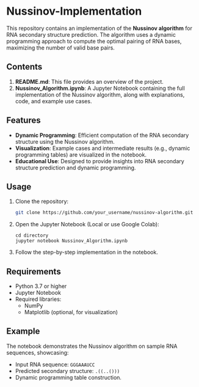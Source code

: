 # Nussinov-Implementation

This repository contains an implementation of the **Nussinov algorithm** for RNA secondary structure prediction. The algorithm uses a dynamic programming approach to compute the optimal pairing of RNA bases, maximizing the number of valid base pairs.

## Contents

1. **README.md**: This file provides an overview of the project.
2. **Nussinov_Algorithm.ipynb**: A Jupyter Notebook containing the full implementation of the Nussinov algorithm, along with explanations, code, and example use cases.

## Features

- **Dynamic Programming**: Efficient computation of the RNA secondary structure using the Nussinov algorithm.
- **Visualization**: Example cases and intermediate results (e.g., dynamic programming tables) are visualized in the notebook.
- **Educational Use**: Designed to provide insights into RNA secondary structure prediction and dynamic programming.

## Usage

1. Clone the repository:
   ```bash
   git clone https://github.com/your_username/nussinov-algorithm.git

2. Open the Jupyter Notebook (Local or use Google Colab):

   ```
   cd directory
   jupyter notebook Nussinov_Algorithm.ipynb
   ```

3. Follow the step-by-step implementation in the notebook.

## Requirements

- Python 3.7 or higher
- Jupyter Notebook
- Required libraries:
  - NumPy
  - Matplotlib (optional, for visualization)

## Example

The notebook demonstrates the Nussinov algorithm on sample RNA sequences, showcasing:

- Input RNA sequence: `GGGAAAUCC`
- Predicted secondary structure: `.((..()))`
- Dynamic programming table construction.
